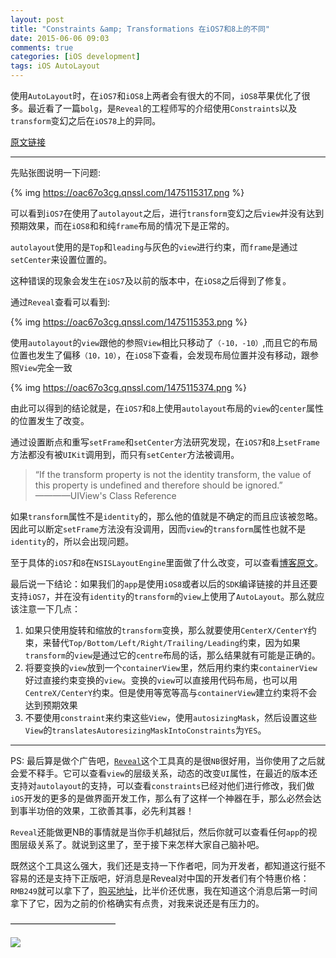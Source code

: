 ```yaml
---
layout: post
title: "Constraints &amp; Transformations 在iOS7和8上的不同"
date: 2015-06-06 09:03
comments: true
categories: [iOS development]
tags: iOS AutoLayout
---
```


使用`AutoLayout`时，在`iOS7`和`iOS8`上两者会有很大的不同，`iOS8`苹果优化了很多。最近看了一篇`bolg`，是`Reveal`的工程师写的介绍使用`Constraints`以及`transform`变幻之后在`iOS78`上的异同。<!-- More -->

[原文链接](http://revealapp.com/blog/constraints-and-transforms.html)


***************

先贴张图说明一下问题:

{% img https://oac67o3cg.qnssl.com/1475115317.png %}

可以看到`iOS7`在使用了`autolayout`之后，进行`transform`变幻之后`view`并没有达到预期效果，而在`iOS8`和和纯`frame`布局的情况下是正常的。

`autolayout`使用的是`Top`和`leading`与灰色的`view`进行约束，而`frame`是通过`setCenter`来设置位置的。

这种错误的现象会发生在`iOS7`及以前的版本中，在`iOS8`之后得到了修复。

通过`Reveal`查看可以看到:

{% img https://oac67o3cg.qnssl.com/1475115353.png %}

使用`autolayout`的`view`跟他的参照`View`相比只移动了`（-10，-10）`,而且它的布局位置也发生了偏移`（10，10）`，在`iOS8`下查看，会发现布局位置并没有移动，跟参照`View`完全一致

{% img https://oac67o3cg.qnssl.com/1475115374.png %}

由此可以得到的结论就是，在`iOS7`和`8`上使用`autolayout`布局的`view`的`center`属性的位置发生了改变。

通过设置断点和重写`setFrame`和`setCenter`方法研究发现，在`iOS7`和`8`上`setFrame`方法都没有被`UIKit`调用到，而只有`setCenter`方法被调用。

>“If the transform property is not the identity transform, the value of this property is undefined and therefore should be ignored.”  
                           ————UIView's Class Reference

如果`transform`属性不是`identity`的，那么他的值就是不确定的而且应该被忽略。因此可以断定`setFrame`方法没有没调用，因而`view`的`transform`属性也就不是`identity`的，所以会出现问题。

至于具体的`iOS7`和`8`在`NSISLayoutEngine`里面做了什么改变，可以查看[博客原文](http://revealapp.com/blog/constraints-and-transforms.html)。

最后说一下结论：如果我们的`app`是使用`iOS8`或者以后的`SDK`编译链接的并且还要支持`iOS7`，并在没有`identity`的`transform`的`view`上使用了`AutoLayout`。那么就应该注意一下几点：

1. 如果只使用旋转和缩放的`transform`变换，那么就要使用`CenterX/CenterY`约束，来替代`Top/Bottom/Left/Right/Trailing/Leading`约束，因为如果`transform`的`view`是通过它的`centre`布局的话，那么结果就有可能是正确的。
2. 将要变换的`view`放到一个`containerView`里，然后用约束约束`containerView`好过直接约束变换的`view`。变换的`view`可以直接用代码布局，也可以用`CentreX/CenterY`约束。但是使用等宽等高与`containerView`建立约束将不会达到预期效果
3. 不要使用`constraint`来约束这些`View`，使用`autosizingMask`，然后设置这些`View`的`translatesAutoresizingMaskIntoConstraints`为`YES`。

************


PS:
最后算是做个广告吧，[`Reveal`](http://revealapp.com/)这个工具真的是很`NB`很好用，当你使用了之后就会爱不释手。它可以查看`view`的层级关系，动态的改变`UI`属性，在最近的版本还支持对`autolayout`的支持，可以查看`constraints`已经对他们进行修改，我们做`iOS`开发的更多的是做界面开发工作，那么有了这样一个神器在手，那么必然会达到事半功倍的效果，工欲善其事，必先利其器！

`Reveal`还能做更NB的事情就是当你手机越狱后，然后你就可以查看任何`app`的视图层级关系了。就说到这里了，至于接下来怎样大家自己脑补吧。

既然这个工具这么强大，我们还是支持一下作者吧，同为开发者，都知道这行挺不容易的还是支持下正版吧，好消息是Reveal对中国的开发者们有个特惠价格：`RMB249`就可以拿下了，[购买地址](http://item.taobao.com/item.htm?spm=a230r.1.14.1.kpBX7S&id=45630069705&ns=1&abbucket=4#detail)，比半价还优惠，我在知道这个消息后第一时间拿下了它，因为之前的价格确实有点贵，对我来说还是有压力的。


————————————

![](https://oac67o3cg.qnssl.com/1475114982.png )
